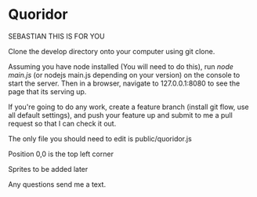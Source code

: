 Quoridor
========

SEBASTIAN THIS IS FOR YOU

Clone the develop directory onto your computer using git clone.

Assuming you have node installed (You will need to do this), run *node main.js* (or nodejs main.js depending on your version) on the console to start the server.
Then in a browser, navigate to 127.0.0.1:8080 to see the page that its serving up.

If you're going to do any work, create a feature branch (install git flow, use all default settings), and push your feature up and submit to me a pull request so that I can check it out. 

The only file you should need to edit is public/quoridor.js

Position 0,0 is the top left corner

Sprites to be added later

Any questions send me a text.
